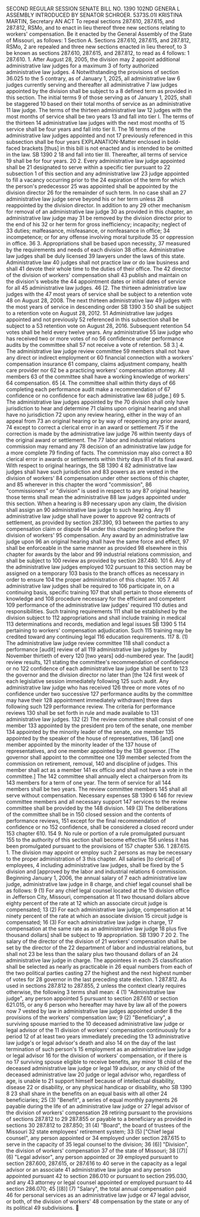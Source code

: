 SECOND REGULAR SESSION
SENATE BILL NO. 1390
102ND GENERA L ASSEMBLY
INTRODUCED BY SENATOR SCHROER.
5373S.01I KRISTINA MARTIN, Secretary
AN ACT
To repeal sections 287.610, 287.615, and 287.812, RSMo, and to enact in lieu thereof three new
sections relating to workers' compensation.
Be it enacted by the General Assembly of the State of Missouri, as follows:
1 Section A. Sections 287.610, 287.615, and 287.812, RSMo,
2 are repealed and three new sections enacted in lieu thereof, to
3 be known as sections 287.610, 287.615, and 287.812, to read as
4 follows:
1 287.610. 1. After August 28, 2005, the division may
2 appoint additional administrative law judges for a maximum
3 of forty authorized administrative law judges.
4 Notwithstanding the provisions of section 36.025 to the
5 contrary, as of January 1, 2025, all administrative law
6 judges currently serving and thereafter all administrative
7 law judges appointed by the division shall be subject to a
8 defined term as provided in this section. The initial terms
9 of those serving as of January 1, 2025, shall be staggered
10 based on their total months of service as an administrative
11 law judge. The terms of the thirteen administrative law
12 judges with the most months of service shall be two years
13 and fall into tier I. The terms of the thirteen
14 administrative law judges with the next most months of
15 service shall be four years and fall into tier II. The
16 terms of the administrative law judges appointed and not
17 previously referenced in this subsection shall be four years
EXPLANATION-Matter enclosed in bold-faced brackets [thus] in this bill is not enacted
and is intended to be omitted in the law.
SB 1390 2
18 and fall into tier III. Thereafter, all terms of service
19 shall be for four years.
20 2. Every administrative law judge appointed shall be
21 designated to serve within a specific tier pursuant to
22 subsection 1 of this section and any administrative law
23 judge appointed to fill a vacancy occurring prior to the
24 expiration of the term for which the person's predecessor
25 was appointed shall be appointed by the division director
26 for the remainder of such term. In no case shall an
27 administrative law judge serve beyond his or her term unless
28 reappointed by the division director. In addition to any
29 other mechanism for removal of an administrative law judge
30 as provided in this chapter, an administrative law judge may
31 be removed by the division director prior to the end of his
32 or her term for gross inefficiency; incapacity; neglect of
33 duties; malfeasance, misfeasance, or nonfeasance in office;
34 incompetence; or for any offense involving moral turpitude
35 or oppression in office.
36 3. Appropriations shall be based upon necessity,
37 measured by the requirements and needs of each division
38 office. Administrative law judges shall be duly licensed
39 lawyers under the laws of this state. Administrative law
40 judges shall not practice law or do law business and shall
41 devote their whole time to the duties of their office. The
42 director of the division of workers' compensation shall
43 publish and maintain on the division's website the
44 appointment dates or initial dates of service for all
45 administrative law judges.
46 [2. The thirteen administrative law judges with the
47 most years of service shall be subject to a retention vote
48 on August 28, 2008. The next thirteen administrative law
49 judges with the most years of service in descending order
SB 1390 3
50 shall be subject to a retention vote on August 28, 2012.
51 Administrative law judges appointed and not previously
52 referenced in this subsection shall be subject to a
53 retention vote on August 28, 2016. Subsequent retention
54 votes shall be held every twelve years. Any administrative
55 law judge who has received two or more votes of no
56 confidence under performance audits by the committee shall
57 not receive a vote of retention.
58 3.] 4. The administrative law judge review committee
59 members shall not have any direct or indirect employment or
60 financial connection with a workers' compensation insurance
61 company, claims adjustment company, health care provider nor
62 be a practicing workers' compensation attorney. All members
63 of the committee shall have a working knowledge of workers'
64 compensation.
65 [4. The committee shall within thirty days of
66 completing each performance audit make a recommendation of
67 confidence or no confidence for each administrative law
68 judge.]
69 5. The administrative law judges appointed by the
70 division shall only have jurisdiction to hear and determine
71 claims upon original hearing and shall have no jurisdiction
72 upon any review hearing, either in the way of an appeal from
73 an original hearing or by way of reopening any prior award,
74 except to correct a clerical error in an award or settlement
75 if the correction is made by the administrative law judge
76 within twenty days of the original award or settlement. The
77 labor and industrial relations commission may remand any
78 decision of an administrative law judge for a more complete
79 finding of facts. The commission may also correct a
80 clerical error in awards or settlements within thirty days
81 of its final award. With respect to original hearings, the
SB 1390 4
82 administrative law judges shall have such jurisdiction and
83 powers as are vested in the division of workers'
84 compensation under other sections of this chapter, and
85 wherever in this chapter the word "commission",
86 "commissioners" or "division" is used in respect to any
87 original hearing, those terms shall mean the administrative
88 law judges appointed under this section. When a hearing is
89 necessary upon any claim, the division shall assign an
90 administrative law judge to such hearing. Any
91 administrative law judge shall have power to approve
92 contracts of settlement, as provided by section 287.390,
93 between the parties to any compensation claim or dispute
94 under this chapter pending before the division of workers'
95 compensation. Any award by an administrative law judge upon
96 an original hearing shall have the same force and effect,
97 shall be enforceable in the same manner as provided
98 elsewhere in this chapter for awards by the labor and
99 industrial relations commission, and shall be subject to
100 review as provided by section 287.480.
101 6. Any of the administrative law judges employed
102 pursuant to this section may be assigned on a temporary
103 basis to the branch offices as necessary in order to ensure
104 the proper administration of this chapter.
105 7. All administrative law judges shall be required to
106 participate in, on a continuing basis, specific training
107 that shall pertain to those elements of knowledge and
108 procedure necessary for the efficient and competent
109 performance of the administrative law judges' required
110 duties and responsibilities. Such training requirements
111 shall be established by the division subject to
112 appropriations and shall include training in medical
113 determinations and records, mediation and legal issues
SB 1390 5
114 pertaining to workers' compensation adjudication. Such
115 training may be credited toward any continuing legal
116 education requirements.
117 8. (1) The administrative law judge review committee
118 shall conduct a performance [audit] review of all
119 administrative law judges by November thirtieth of every
120 [two years] odd-numbered year. The [audit] review results,
121 stating the committee's recommendation of confidence or no
122 confidence of each administrative law judge shall be sent to
123 the governor and the division director no later than [the
124 first week of each legislative session immediately following
125 such audit. Any administrative law judge who has received
126 three or more votes of no confidence under two successive
127 performance audits by the committee may have their
128 appointment immediately withdrawn] three days following such
129 performance review. The criteria for performance reviews
130 shall be set forth in rule and made available to
131 administrative law judges.
132 (2) The review committee shall consist of one member
133 appointed by the president pro tem of the senate, one member
134 appointed by the minority leader of the senate, one member
135 appointed by the speaker of the house of representatives,
136 [and] one member appointed by the minority leader of the
137 house of representatives, and one member appointed by the
138 governor. [The governor shall appoint to the committee one
139 member selected from the commission on retirement, removal,
140 and discipline of judges. This member shall act as a member
141 ex officio and shall not have a vote in the committee.] The
142 committee shall annually elect a chairperson from its
143 members for a term of one year. The term of service for all
144 members shall be two years. The review committee members
145 shall all serve without compensation. Necessary expenses
SB 1390 6
146 for review committee members and all necessary support
147 services to the review committee shall be provided by the
148 division.
149 (3) The deliberations of the committee shall be in
150 closed session and the contents of performance reviews,
151 except for the final recommendation of confidence or no
152 confidence, shall be considered a closed record under
153 chapter 610.
154 9. No rule or portion of a rule promulgated pursuant
155 to the authority of this section shall become effective
156 unless it has been promulgated pursuant to the provisions of
157 chapter 536.
1 287.615. 1. The division may appoint or employ such
2 persons as may be necessary to the proper administration of
3 this chapter. All salaries [to clerical] of employees,
4 including administrative law judges, shall be fixed by the
5 division and [approved by the labor and industrial relations
6 commission. Beginning January 1, 2006, the annual salary of
7 each administrative law judge, administrative law judge in
8 charge, and chief legal counsel shall be as follows:
9 (1) For any chief legal counsel located at the
10 division office in Jefferson City, Missouri, compensation at
11 two thousand dollars above eighty percent of the rate at
12 which an associate circuit judge is compensated;
13 (2) For each administrative law judge, compensation at
14 ninety percent of the rate at which an associate division
15 circuit judge is compensated;
16 (3) For each administrative law judge in charge,
17 compensation at the same rate as an administrative law judge
18 plus five thousand dollars] shall be subject to
19 appropriation.
SB 1390 7
20 2. The salary of the director of the division of
21 workers' compensation shall be set by the director of the
22 department of labor and industrial relations, but shall not
23 be less than the salary plus two thousand dollars of an
24 administrative law judge in charge. The appointees in each
25 classification shall be selected as nearly as practicable in
26 equal numbers from each of the two political parties casting
27 the highest and the next highest number of votes for
28 governor in the last preceding state election.
1 287.812. As used in sections 287.812 to 287.855,
2 unless the context clearly requires otherwise, the following
3 terms shall mean:
4 (1) "Administrative law judge", any person appointed
5 pursuant to section 287.610 or section 621.015, or any
6 person who hereafter may have by law all of the powers now
7 vested by law in administrative law judges appointed under
8 the provisions of the workers' compensation law;
9 (2) "Beneficiary", a surviving spouse married to the
10 deceased administrative law judge or legal advisor of the
11 division of workers' compensation continuously for a period
12 of at least two years immediately preceding the
13 administrative law judge's or legal advisor's death and also
14 on the day of the last termination of such person's
15 employment as an administrative law judge or legal advisor
16 for the division of workers' compensation, or if there is no
17 surviving spouse eligible to receive benefits, any minor
18 child of the deceased administrative law judge or legal
19 advisor, or any child of the deceased administrative law
20 judge or legal advisor who, regardless of age, is unable to
21 support himself because of intellectual disability, disease
22 or disability, or any physical handicap or disability, who
SB 1390 8
23 shall share in the benefits on an equal basis with all other
24 beneficiaries;
25 (3) "Benefit", a series of equal monthly payments
26 payable during the life of an administrative law judge or
27 legal advisor of the division of workers' compensation
28 retiring pursuant to the provisions of sections 287.812 to
29 287.855 or payable to a beneficiary as provided in sections
30 287.812 to 287.850;
31 (4) "Board", the board of trustees of the Missouri
32 state employees' retirement system;
33 (5) ["Chief legal counsel", any person appointed or
34 employed under section 287.615 to serve in the capacity of
35 legal counsel to the division;
36 (6)] "Division", the division of workers' compensation
37 of the state of Missouri;
38 [(7)] (6) "Legal advisor", any person appointed or
39 employed pursuant to section 287.600, 287.615, or 287.616 to
40 serve in the capacity as a legal advisor or an associate
41 administrative law judge and any person appointed pursuant
42 to section 286.010 or pursuant to section 295.030, and any
43 attorney or legal counsel appointed or employed pursuant to
44 section 286.070;
45 [(8)] (7) "Salary", the total annual compensation paid
46 for personal services as an administrative law judge or
47 legal advisor, or both, of the division of workers'
48 compensation by the state or any of its political
49 subdivisions.
